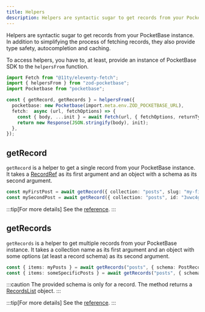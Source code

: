 ```yaml
---
title: Helpers
description: Helpers are syntactic sugar to get records from your PocketBase instance.
---
```


Helpers are syntactic sugar to get records from your PocketBase instance. In addition to simplifying the process of fetching records, they also provide type safety, autocompletion and caching.

To access helpers, you have to, at least, provide an instance of PocketBase SDK to the `helpersFrom` function.

```ts
import Fetch from "@11ty/eleventy-fetch";
import { helpersFrom } from "zod-pocketbase";
import Pocketbase from "pocketbase";

const { getRecord, getRecords } = helpersFrom({ 
  pocketbase: new Pocketbase(import.meta.env.ZOD_POCKETBASE_URL),
  fetch:  async (url, fetchOptions) => {
    const { body, ...init } = await Fetch(url, { fetchOptions, returnType: "response", type: "json" });
    return new Response(JSON.stringify(body), init);
  },
});
```

## getRecord

`getRecord` is a helper to get a single record from your PocketBase instance. It takes a [RecordRef](/reference/types#recordref) as its first argument and an object with a schema as its second argument.

```ts
const myFirstPost = await getRecord({ collection: "posts", slug: "my-first-post" }, { schema: PostRecord });
const mySecondPost = await getRecord({ collection: "posts", id: "3vwc4g9d23orc1r" }, { schema: PostRecord });
```

:::tip[For more details]
See the [reference](/reference/methods#getrecord).
:::

## getRecords

`getRecords` is a helper to get multiple records from your PocketBase instance. It takes a collection name as its first argument and an object with some options (at least a record schema) as its second argument.

```ts
const { items: myPosts } = await getRecords("posts", { schema: PostRecord });
const { items: someSpecificPosts } = await getRecords("posts", { schema: PostRecord, sort: "-updated", page: 2, perPage: 10 });
```

:::caution
The provided schema is only for a record. The method returns a [RecordsList](/reference/types/#recordslist) object.
:::

:::tip[For more details]
See the [reference](/reference/methods#getrecords).
:::
